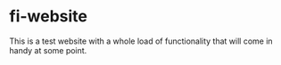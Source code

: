 fi-website
==========

This is a test website with a whole load of functionality that will come in handy at some point.
